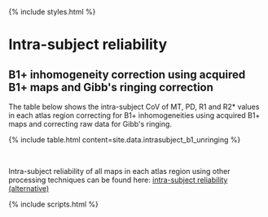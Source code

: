 ---
---

{% include styles.html %}

# Intra-subject reliability
## B1+ inhomogeneity correction using acquired B1+ maps and Gibb's ringing correction

The table below shows the intra-subject CoV of MT, PD, R1 and R2* values in each atlas region correcting for B1+ inhomogeneities using acquired B1+ maps and correcting raw data for Gibb's ringing.

{% include table.html content=site.data.intrasubject_b1_unringing %}

<br>

Intra-subject reliability of all maps in each atlas region using other processing techniques can be found here: [intra-subject reliability (alternative)](/alt-intra-subject.html) 

{% include scripts.html %}